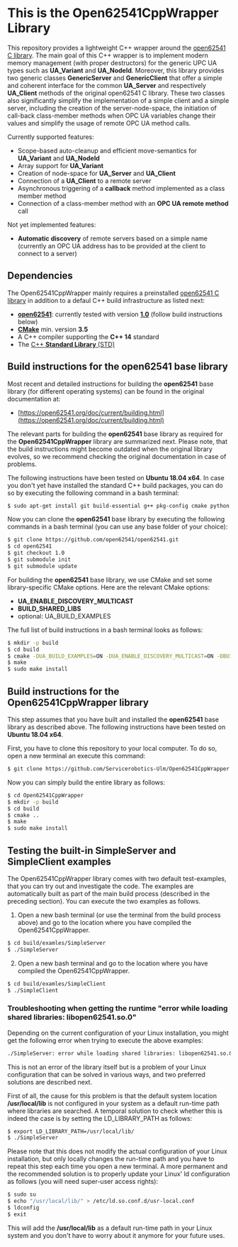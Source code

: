 # This is the Open62541CppWrapper Library

This repository provides a lightweight C++ wrapper around the [open62541 C library](https://open62541.org/). The main goal of this C++ wrapper is to implement modern memory management (with proper destructors) for the generic UPC UA types such as **UA_Variant** and **UA_NodeId**. Moreover, this library provides two generic classes **GenericServer** and **GenericClient** that offer a simple and coherent interface for the common **UA_Server** and respectively **UA_Client** methods of the original open62541 C library. These two classes also significantly simplify the implementation of a simple client and a simple server, including the creation of the server-node-space, the initiation of call-back class-member methods when OPC UA variables change their values and simplify the usage of remote OPC UA method calls.

Currently supported features:
* Scope-based auto-cleanup and efficient move-semantics for **UA_Variant** and **UA_NodeId**
* Array support for **UA_Variant**
* Creation of node-space for **UA_Server** and **UA_Client**
* Connection of a **UA_Client** to a remote server
* Asynchronous triggering of a **callback** method implemented as a class member method
* Connection of a class-member method with an **OPC UA remote method** call
 
Not yet implemented features:
* **Automatic discovery** of remote servers based on a simple name (currently an OPC UA address has to be provided at the client to connect to a server)

## Dependencies

The Open62541CppWrapper mainly requires a preinstalled [open62541 C library](https://open62541.org/) in addition to a defaul C++ build infrastructure as listed next:

* [**open62541**](https://open62541.org/): currently tested with version [**1.0**](https://github.com/open62541/open62541/tree/1.0) (follow build instructions below)
* [**CMake**](https://cmake.org/) min. version **3.5**
* A C++ compiler supporting the **C++ 14** standard
* The [C++ **Standard Library** (STD)](https://en.cppreference.com/w/cpp/header)

## Build instructions for the open62541 base library

Most recent and detailed instructions for building the **open62541** base library (for different operating systems) can be found in the original documentation at:

* [https://open62541.org/doc/current/building.html](https://open62541.org/doc/current/building.html)

The relevant parts for building the **open62541** base library as required for the **Open62541CppWrapper** library are summarized next. Please note, that the build instructions might become outdated when the original library evolves, so we recommend checking the original documentation in case of problems.

The following instructions have been tested on **Ubuntu 18.04 x64**. In case you don't yet have installed the standard C++ build packages, you can do so by executing the following command in a bash terminal:

```sh
$ sudo apt-get install git build-essential g++ pkg-config cmake python python-six
```

Now you can clone the **open62541** base library by executing the following commands in a bash terminal (you can use any base folder of your choice):

```sh
$ git clone https://github.com/open62541/open62541.git
$ cd open62541
$ git checkout 1.0
$ git submodule init
$ git submodule update
```

For building the **open62541** base library, we use CMake and set some library-specific CMake options. Here are the relevant CMake options:

* **UA_ENABLE_DISCOVERY_MULTICAST**
* **BUILD_SHARED_LIBS**
* optional: UA_BUILD_EXAMPLES

The full list of build instructions in a bash terminal looks as follows:

```sh
$ mkdir -p build
$ cd build
$ cmake -DUA_BUILD_EXAMPLES=ON -DUA_ENABLE_DISCOVERY_MULTICAST=ON -DBUILD_SHARED_LIBS=ON ..
$ make
$ sudo make install
```

## Build instructions for the Open62541CppWrapper library

This step assumes that you have built and installed the **open62541** base library as described above. The following instructions have been tested on **Ubuntu 18.04 x64**.

First, you have to clone this repository to your local computer. To do so, open a new terminal an execute this command:

```sh
$ git clone https://github.com/Servicerobotics-Ulm/Open62541CppWrapper.git
```

Now you can simply build the entire library as follows:

```sh
$ cd Open62541CppWrapper
$ mkdir -p build
$ cd build
$ cmake ..
$ make
$ sudo make install
```

## Testing the built-in SimpleServer and SimpleClient examples

The Open62541CppWrapper library comes with two default test-examples, that you can try out and investigate the code. The examples are automatically built as part of the main build process (described in the preceding section). You can execute the two examples as follows.

1. Open a new bash terminal (or use the terminal from the build process above) and go to the location where you have compiled the Open62541CppWrapper.

```sh
$ cd build/examles/SimpleServer
$ ./SimpleServer
```

2. Open a new bash terminal and go to the location where you have compiled the Open62541CppWrapper.

```sh
$ cd build/examles/SimpleClient
$ ./SimpleClient
```

### Troubleshooting when getting the runtime "error while loading shared libraries: libopen62541.so.0"

Depending on the current configuration of your Linux installation, you might get the following error when trying to execute the above examples:

```sh
./SimpleServer: error while loading shared libraries: libopen62541.so.0: cannot open shared object file: No such file or directory
```

This is not an error of the library itself but is a problem of your Linux configuration that can be solved in various ways, and two preferred solutions are described next.

First of all, the cause for this problem is that the default system location **/usr/local/lib** is not configured in your system as a default run-time path where libraries are searched. A temporal solution to check whether this is indeed the case is by setting the LD_LIBRARY_PATH as follows:

```sh
$ export LD_LIBRARY_PATH=/usr/local/lib/
$ ./SimpleServer
```

Please note that this does not modify the actual configuration of your Linux installation, but only locally changes the run-time path and you have to repeat this step each time you open a new terminal. A more permanent and the recommended solution is to properly update your Linux' ld configuration as follows (you will need super-user access rights):

```sh
$ sudo su
$ echo "/usr/local/lib/" > /etc/ld.so.conf.d/usr-local.conf
$ ldconfig
$ exit
```

This will add the **/usr/local/lib** as a default run-time path in your Linux system and you don't have to worry about it anymore for your future uses.


